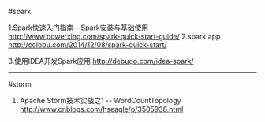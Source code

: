 #spark 

1.Spark快速入门指南 – Spark安装与基础使用
http://www.powerxing.com/spark-quick-start-guide/
2.spark app
  http://colobu.com/2014/12/08/spark-quick-start/
  
3.使用IDEA开发Spark应用
http://debugo.com/idea-spark/ <br/>



------



#storm
1. Apache Storm技术实战之1 -- WordCountTopology
 http://www.cnblogs.com/hseagle/p/3505938.html 